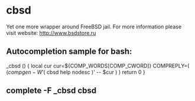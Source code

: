 cbsd
====

Yet one more wrapper around FreeBSD jail.
For more information please visit website: http://www.bsdstore.ru


Autocompletion sample for bash:
--
_cbsd () {
        local cur
        cur=${COMP_WORDS[COMP_CWORD]}
        COMPREPLY=( $( compgen -W '$( cbsd help nodesc )' -- $cur ) )
        return 0
}

complete -F _cbsd cbsd
--
